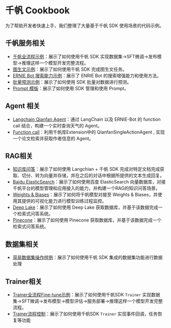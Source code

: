 # 千帆 Cookbook

为了帮助开发者快速上手，我们整理了大量基于千帆 SDK 使用场景的代码示例。

## 千帆服务相关

- [千帆全流程示例](./finetune/api_based_finetune.ipynb)：展示了如何使用千帆 SDK 实现数据集->SFT微调->发布模型->推理这样一个模型开发完整流程。
- [图生文示例](./text2image.ipynb)：展示了如何使用千帆 SDK 完成图生文任务。
- [ERNIE Bot 搜索能力示例](./eb_search.ipynb)：展示了 ENRIE Bot 的搜索增强能力和使用方法。
- [批量预测示例](./batch_prediction.ipynb)：展示了如何使用 SDK 批量对数据进行预测。
- [Prompt 模版](./prompt.ipynb)：展示了如何使用 SDK 管理和使用 Prompt。


## Agent 相关

- [Langchain Qianfan Agent](./agents/langchain_agent_with_qianfan_llm.ipynb)：通过 LangChain 以及 ERNIE-Bot 的 function call 结合，构建一个实时查询天气的 Agent。
- [Function call](./agents/qianfan_single_action_agent_example.ipynb)：利用千帆库Extension中的 QianfanSingleActionAgent , 实现一个论文检索并获取作者信息的 Agent。

## RAG相关

- [知识库问答](./RAG/question_anwsering/question_answering.ipynb)：展示了如何使用 Langchian + 千帆 SDK 完成对特定文档完成获取、切分、转为向量并存储，并在之后的对话中根据所提供的文本生成回复。
- [Baidu ElasticSearch](./RAG/baidu_elasticsearch/qianfan_baidu_elasticsearch.ipynb)：展示了如何使用百度 ElasticSearch 向量数据库，对接千帆平台的模型管理和应用接入的能力，并构建一个RAG的知识问答场景。
- [Weights & Biases](./RAG/wandb.ipynb)：展示了如何将千帆模型对接至 Weights & Biases，并使用其提供的可视化能力进行模型训练过程监控。 
- [Deep Lake](./RAG/deeplake_retrieval_qa.ipynb)：展示了如何使用 Deep Lake 获取数据库，并基于该数据完成一个检索式问答系统。
- [Pinecone](./RAG/pinecone/pinecone_qa.ipynb)：展示了如何使用 Pinecone 获取数据库，并基于该数据完成一个检索式问答系统。

## 数据集相关

- [简易数据集操作样例](./dataset/dataset101.ipynb)：展示了如何使用千帆 SDK 集成的数据集功能进行数据处理

## Trainer相关

- [Trainer全流程Fine-tune示例](./finetune/trainer_finetune_dataset2deploy.ipynb)：展示了如何使用千帆SDK `Trainer` 实现数据集->SFT微调->发布模型->模型评估->服务部署->推理这样一个模型开发完整流程。
- [Trainer流程控制](./finetune/trainer_finetune_event_resume.ipynb)：展示了如何使用千帆SDK `Trainer` 实现事件回调，任务恢复等功能
